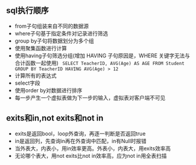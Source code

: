 ## sql执行顺序
* from子句组装来自不同的数据源
* where子句基于指定条件对记录进行筛选
* group by子句将数据划分为多个组
* 使用聚集函数进行计算
* 使用having子句筛选分组(增加 HAVING 子句原因是，WHERE 关键字无法与合计函数一起使用) `
SELECT TeacherID, AVG(Age) AS AGE FROM Student
GROUP BY TeacherID
HAVING AVG(Age) > 12`
* 计算所有的表达式
* select字段
* 使用order by对数据进行排序
* 每一步产生一个虚拟表做为下一步的输入，虚拟表对客户端不可见 

## exits和in,not exits和not in
* exits是返回bool，loop外查询，再逐一判断是否返回true
* in是返回列，先查询in再在外查询中匹配，in有Null时报错
* 当外表大，内表小，用in效率更高。外表小，内表大，用exits效率高
* 无论哪个表大，用not exits比not in效率高，应为not in用全表扫描